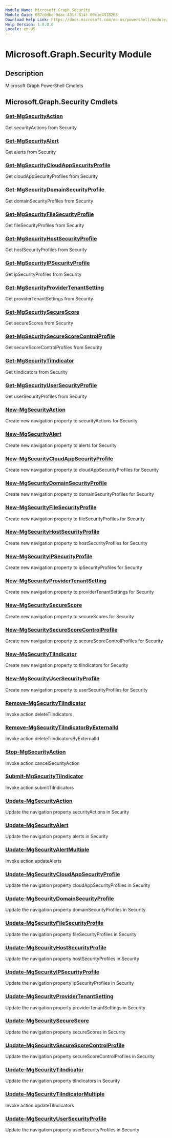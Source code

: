 ```yaml
---
Module Name: Microsoft.Graph.Security
Module Guid: 087c0dbd-9dac-431f-814f-00c1e4918263
Download Help Link: https://docs.microsoft.com/en-us/powershell/module/microsoft.graph.security
Help Version: 1.0.0.0
Locale: en-US
---
```


# Microsoft.Graph.Security Module
## Description
Microsoft Graph PowerShell Cmdlets

## Microsoft.Graph.Security Cmdlets
### [Get-MgSecurityAction](Get-MgSecurityAction.md)
Get securityActions from Security

### [Get-MgSecurityAlert](Get-MgSecurityAlert.md)
Get alerts from Security

### [Get-MgSecurityCloudAppSecurityProfile](Get-MgSecurityCloudAppSecurityProfile.md)
Get cloudAppSecurityProfiles from Security

### [Get-MgSecurityDomainSecurityProfile](Get-MgSecurityDomainSecurityProfile.md)
Get domainSecurityProfiles from Security

### [Get-MgSecurityFileSecurityProfile](Get-MgSecurityFileSecurityProfile.md)
Get fileSecurityProfiles from Security

### [Get-MgSecurityHostSecurityProfile](Get-MgSecurityHostSecurityProfile.md)
Get hostSecurityProfiles from Security

### [Get-MgSecurityIPSecurityProfile](Get-MgSecurityIPSecurityProfile.md)
Get ipSecurityProfiles from Security

### [Get-MgSecurityProviderTenantSetting](Get-MgSecurityProviderTenantSetting.md)
Get providerTenantSettings from Security

### [Get-MgSecuritySecureScore](Get-MgSecuritySecureScore.md)
Get secureScores from Security

### [Get-MgSecuritySecureScoreControlProfile](Get-MgSecuritySecureScoreControlProfile.md)
Get secureScoreControlProfiles from Security

### [Get-MgSecurityTiIndicator](Get-MgSecurityTiIndicator.md)
Get tiIndicators from Security

### [Get-MgSecurityUserSecurityProfile](Get-MgSecurityUserSecurityProfile.md)
Get userSecurityProfiles from Security

### [New-MgSecurityAction](New-MgSecurityAction.md)
Create new navigation property to securityActions for Security

### [New-MgSecurityAlert](New-MgSecurityAlert.md)
Create new navigation property to alerts for Security

### [New-MgSecurityCloudAppSecurityProfile](New-MgSecurityCloudAppSecurityProfile.md)
Create new navigation property to cloudAppSecurityProfiles for Security

### [New-MgSecurityDomainSecurityProfile](New-MgSecurityDomainSecurityProfile.md)
Create new navigation property to domainSecurityProfiles for Security

### [New-MgSecurityFileSecurityProfile](New-MgSecurityFileSecurityProfile.md)
Create new navigation property to fileSecurityProfiles for Security

### [New-MgSecurityHostSecurityProfile](New-MgSecurityHostSecurityProfile.md)
Create new navigation property to hostSecurityProfiles for Security

### [New-MgSecurityIPSecurityProfile](New-MgSecurityIPSecurityProfile.md)
Create new navigation property to ipSecurityProfiles for Security

### [New-MgSecurityProviderTenantSetting](New-MgSecurityProviderTenantSetting.md)
Create new navigation property to providerTenantSettings for Security

### [New-MgSecuritySecureScore](New-MgSecuritySecureScore.md)
Create new navigation property to secureScores for Security

### [New-MgSecuritySecureScoreControlProfile](New-MgSecuritySecureScoreControlProfile.md)
Create new navigation property to secureScoreControlProfiles for Security

### [New-MgSecurityTiIndicator](New-MgSecurityTiIndicator.md)
Create new navigation property to tiIndicators for Security

### [New-MgSecurityUserSecurityProfile](New-MgSecurityUserSecurityProfile.md)
Create new navigation property to userSecurityProfiles for Security

### [Remove-MgSecurityTiIndicator](Remove-MgSecurityTiIndicator.md)
Invoke action deleteTiIndicators

### [Remove-MgSecurityTiIndicatorByExternalId](Remove-MgSecurityTiIndicatorByExternalId.md)
Invoke action deleteTiIndicatorsByExternalId

### [Stop-MgSecurityAction](Stop-MgSecurityAction.md)
Invoke action cancelSecurityAction

### [Submit-MgSecurityTiIndicator](Submit-MgSecurityTiIndicator.md)
Invoke action submitTiIndicators

### [Update-MgSecurityAction](Update-MgSecurityAction.md)
Update the navigation property securityActions in Security

### [Update-MgSecurityAlert](Update-MgSecurityAlert.md)
Update the navigation property alerts in Security

### [Update-MgSecurityAlertMultiple](Update-MgSecurityAlertMultiple.md)
Invoke action updateAlerts

### [Update-MgSecurityCloudAppSecurityProfile](Update-MgSecurityCloudAppSecurityProfile.md)
Update the navigation property cloudAppSecurityProfiles in Security

### [Update-MgSecurityDomainSecurityProfile](Update-MgSecurityDomainSecurityProfile.md)
Update the navigation property domainSecurityProfiles in Security

### [Update-MgSecurityFileSecurityProfile](Update-MgSecurityFileSecurityProfile.md)
Update the navigation property fileSecurityProfiles in Security

### [Update-MgSecurityHostSecurityProfile](Update-MgSecurityHostSecurityProfile.md)
Update the navigation property hostSecurityProfiles in Security

### [Update-MgSecurityIPSecurityProfile](Update-MgSecurityIPSecurityProfile.md)
Update the navigation property ipSecurityProfiles in Security

### [Update-MgSecurityProviderTenantSetting](Update-MgSecurityProviderTenantSetting.md)
Update the navigation property providerTenantSettings in Security

### [Update-MgSecuritySecureScore](Update-MgSecuritySecureScore.md)
Update the navigation property secureScores in Security

### [Update-MgSecuritySecureScoreControlProfile](Update-MgSecuritySecureScoreControlProfile.md)
Update the navigation property secureScoreControlProfiles in Security

### [Update-MgSecurityTiIndicator](Update-MgSecurityTiIndicator.md)
Update the navigation property tiIndicators in Security

### [Update-MgSecurityTiIndicatorMultiple](Update-MgSecurityTiIndicatorMultiple.md)
Invoke action updateTiIndicators

### [Update-MgSecurityUserSecurityProfile](Update-MgSecurityUserSecurityProfile.md)
Update the navigation property userSecurityProfiles in Security

